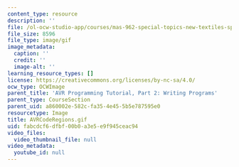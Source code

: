 ```yaml
---
content_type: resource
description: ''
file: /ol-ocw-studio-app/courses/mas-962-special-topics-new-textiles-spring-2010/fabcdcf6dfbf00b0a3e5e9f945ceac94_AVRCodeRegions.gif
file_size: 8596
file_type: image/gif
image_metadata:
  caption: ''
  credit: ''
  image-alt: ''
learning_resource_types: []
license: https://creativecommons.org/licenses/by-nc-sa/4.0/
ocw_type: OCWImage
parent_title: 'AVR Programming Tutorial, Part 2: Writing Programs'
parent_type: CourseSection
parent_uid: a860002e-582c-fa35-4e45-5b5e787595e0
resourcetype: Image
title: AVRCodeRegions.gif
uid: fabcdcf6-dfbf-00b0-a3e5-e9f945ceac94
video_files:
  video_thumbnail_file: null
video_metadata:
  youtube_id: null
---
```

